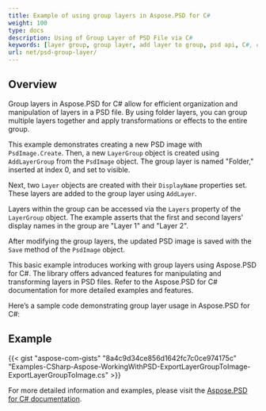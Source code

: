 ```yaml
---
title: Example of using group layers in Aspose.PSD for C#
weight: 100
type: docs
description: Using of Group Layer of PSD File via C#
keywords: [layer group, group layer, add layer to group, psd api, C#, csharp, code sample]
url: net/psd-group-layer/
---
```


## Overview

Group layers in Aspose.PSD for C# allow for efficient organization and manipulation of layers in a PSD file. By using folder layers, you can group multiple layers together and apply transformations or effects to the entire group.

This example demonstrates creating a new PSD image with `PsdImage.Create`. Then, a new `LayerGroup` object is created using `AddLayerGroup` from the `PsdImage` object. The group layer is named "Folder," inserted at index 0, and set to visible.

Next, two `Layer` objects are created with their `DisplayName` properties set. These layers are added to the group layer using `AddLayer`.

Layers within the group can be accessed via the `Layers` property of the `LayerGroup` object. The example asserts that the first and second layers' display names in the group are "Layer 1" and "Layer 2".

After modifying the group layers, the updated PSD image is saved with the `Save` method of the `PsdImage` object.

This basic example introduces working with group layers using Aspose.PSD for C#. The library offers advanced features for manipulating and transforming layers in PSD files. Refer to the Aspose.PSD for C# documentation for more detailed examples and features.

Here’s a sample code demonstrating group layer usage in Aspose.PSD for C#:

## Example

{{< gist "aspose-com-gists" "8a4c9d34ce856d1642fc7c0ce974175c" "Examples-CSharp-Aspose-WorkingWithPSD-ExportLayerGroupToImage-ExportLayerGroupToImage.cs" >}}

For more detailed information and examples, please visit the [Aspose.PSD for C# documentation](https://docs.aspose.com/psd/net/).
